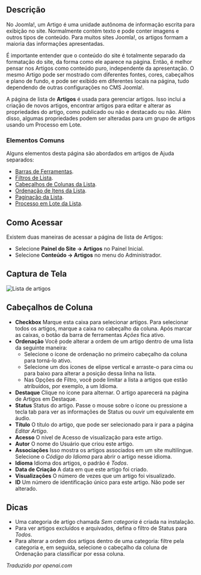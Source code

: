 <!-- Filename: Help4.x:Articles  / Display title: Artigos -->

## Descrição

No Joomla!, um Artigo é uma unidade autônoma de informação escrita para exibição no site. Normalmente contém texto e pode conter imagens e outros tipos de conteúdo. Para muitos sites Joomla!, os artigos formam a maioria das informações apresentadas.

É importante entender que o conteúdo do site é totalmente separado da formatação do site, da forma como ele aparece na página. Então, é melhor pensar nos Artigos como conteúdo puro, independente da apresentação. O mesmo Artigo pode ser mostrado com diferentes fontes, cores, cabeçalhos e plano de fundo, e pode ser exibido em diferentes locais na página, tudo dependendo de outras configurações no CMS Joomla!.

A página de lista de **Artigos** é usada para gerenciar artigos. Isso inclui a criação de novos artigos, encontrar artigos para editar e alterar as propriedades do artigo, como publicado ou não e destacado ou não. Além disso, algumas propriedades podem ser alteradas para um grupo de artigos usando um Processo em Lote.

### Elementos Comuns

Alguns elementos desta página são abordados em artigos de Ajuda separados:

* [Barras de Ferramentas](jdocmanual?article=help/common-elements/toolbars).
* [Filtros de Lista](jdocmanual?article=help/common-elements/list-filters).
* [Cabeçalhos de Colunas da Lista](jdocmanual?article=help/common-elements/list-column-headers).
* [Ordenação de Itens da Lista](jdocmanual?article=help/common-elements/list-ordering).
* [Paginação da Lista](jdocmanual?article=help/common-elements/list-pagination).
* [Processo em Lote da Lista](jdocmanual?article=help/common-elements/list-batch-process).

## Como Acessar

Existem duas maneiras de acessar a página de lista de Artigos:

* Selecione **Painel do Site → Artigos** no Painel Inicial.
* Selecione **Conteúdo → Artigos** no menu do Administrador.

## Captura de Tela

![Lista de artigos](../../../ptbr/images/articles/articles-list.png)

## Cabeçalhos de Coluna

- **Checkbox** Marque esta caixa para selecionar artigos. Para selecionar todos
  os artigos, marque a caixa no cabeçalho da coluna. Após marcar as caixas, 
  o botão da barra de ferramentas *Ações* fica ativo.
- **Ordenação** Você pode alterar a ordem de um artigo dentro de uma lista da seguinte maneira:
  - Selecione o ícone de ordenação <i class="fa-solid fa-sort"></i> no primeiro
    cabeçalho da coluna para torná-lo ativo.
  - Selecione um dos ícones de elipse vertical <span class="icon-ellipsis-v"></span>
    e arraste-o para cima ou para baixo para alterar a posição dessa linha na lista.
  - Nas Opções de Filtro, você pode limitar a lista a artigos que estão
    atribuídos, por exemplo, a um Idioma.
- **Destaque** Clique no ícone para alternar. O artigo aparecerá na
  página de Artigos em Destaque.
- **Status** Status do artigo. Passe o mouse sobre o ícone ou pressione a tecla tab para ver
  as informações de Status ou ouvir um equivalente em áudio.
- **Título** O título do artigo, que pode ser selecionado para ir para a
  página *Editar Artigo*.
- **Acesso** O nível de Acesso de visualização para este artigo.
- **Autor** O nome do Usuário que criou este artigo.
- **Associações** Isso mostra os artigos associados em um site multilíngue.
  Selecione o *Código do Idioma* para abrir o artigo nesse idioma.
- **Idioma** Idioma dos artigos, o padrão é *Todos*.
- **Data de Criação** A data em que este artigo foi criado.
- **Visualizações** O número de vezes que um artigo foi visualizado.
- **ID** Um número de identificação único para este artigo. Não pode ser alterado.


## Dicas

- Uma categoria de artigo chamada *Sem categoria* é criada na instalação.
- Para ver artigos excluídos e arquivados, defina o filtro de Status para *Todos*.
- Para alterar a ordem dos artigos dentro de uma categoria: filtre pela
  categoria e, em seguida, selecione o cabeçalho da coluna de Ordenação para classificar por essa coluna.

*Traduzido por openai.com*

